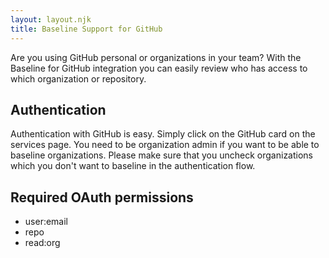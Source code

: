 ```yaml
---
layout: layout.njk
title: Baseline Support for GitHub
---
```


Are you using GitHub personal or organizations in your team? 
With the Baseline for GitHub integration you can easily review who has access to which organization or repository.

## Authentication

Authentication with GitHub is easy. Simply click on the GitHub card on the services page. 
You need to be organization admin if you want to be able to baseline organizations.
Please make sure that you uncheck organizations which you don't want to baseline in the authentication flow.

## Required OAuth permissions

* user:email
* repo
* read:org  

